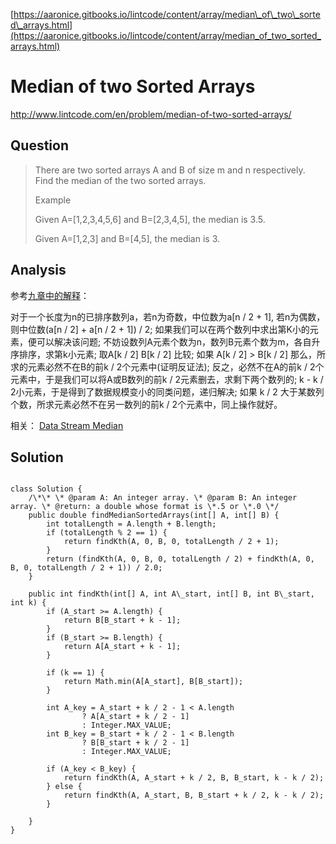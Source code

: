 [https://aaronice.gitbooks.io/lintcode/content/array/median\_of\_two\_sorted\_arrays.html](https://aaronice.gitbooks.io/lintcode/content/array/median_of_two_sorted_arrays.html)

Median of two Sorted Arrays
===========================

<http://www.lintcode.com/en/problem/median-of-two-sorted-arrays/>

Question
--------

> There are two sorted arrays A and B of size m and n respectively. Find the median of the two sorted arrays.
> 
> Example
> 
> Given A=[1,2,3,4,5,6] and B=[2,3,4,5], the median is 3.5.
> 
> Given A=[1,2,3] and B=[4,5], the median is 3.

Analysis
--------

参考[九章中的解释](http://www.jiuzhang.com/solutions/median-of-two-sorted-arrays/)：

对于一个长度为n的已排序数列a，若n为奇数，中位数为a[n / 2 + 1], 若n为偶数，则中位数(a[n / 2] + a[n / 2 + 1]) / 2; 如果我们可以在两个数列中求出第K小的元素，便可以解决该问题; 不妨设数列A元素个数为n，数列B元素个数为m，各自升序排序，求第k小元素; 取A[k / 2] B[k / 2] 比较; 如果 A[k / 2] \> B[k / 2] 那么，所求的元素必然不在B的前k / 2个元素中(证明反证法); 反之，必然不在A的前k / 2个元素中，于是我们可以将A或B数列的前k / 2元素删去，求剩下两个数列的; k - k / 2小元素，于是得到了数据规模变小的同类问题，递归解决; 如果 k / 2 大于某数列个数，所求元素必然不在另一数列的前k / 2个元素中，同上操作就好。

相关： [Data Stream Median](http://www.lintcode.com/en/problem/data-stream-median/)

Solution
--------

```

class Solution {
    /\*\* \* @param A: An integer array. \* @param B: An integer array. \* @return: a double whose format is \*.5 or \*.0 \*/
    public double findMedianSortedArrays(int[] A, int[] B) {
        int totalLength = A.length + B.length;
        if (totalLength % 2 == 1) {
            return findKth(A, 0, B, 0, totalLength / 2 + 1);
        }
        return (findKth(A, 0, B, 0, totalLength / 2) + findKth(A, 0, B, 0, totalLength / 2 + 1)) / 2.0;
    }

    public int findKth(int[] A, int A\_start, int[] B, int B\_start, int k) {
        if (A_start >= A.length) {
            return B[B_start + k - 1];
        }
        if (B_start >= B.length) {
            return A[A_start + k - 1];
        }

        if (k == 1) {
            return Math.min(A[A_start], B[B_start]);
        }

        int A_key = A_start + k / 2 - 1 < A.length
                ? A[A_start + k / 2 - 1]
                : Integer.MAX_VALUE;
        int B_key = B_start + k / 2 - 1 < B.length
                ? B[B_start + k / 2 - 1]
                : Integer.MAX_VALUE;

        if (A_key < B_key) {
            return findKth(A, A_start + k / 2, B, B_start, k - k / 2);
        } else {
            return findKth(A, A_start, B, B_start + k / 2, k - k / 2);
        }

    }
}
```

